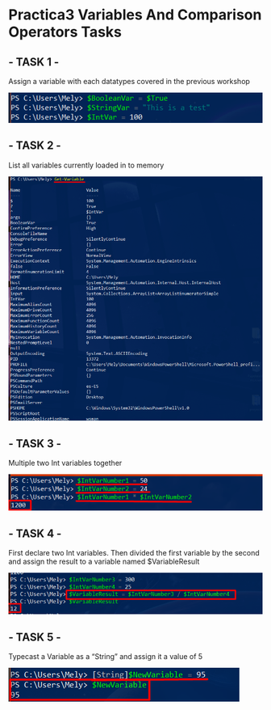 # Practica3 Variables And Comparison Operators Tasks

## - TASK 1 - 

Assign a variable with each datatypes covered in the previous workshop

![variables](https://github.com/MelissaRodriguezHernandez/Practica3VariablesAndComparisonOperatorsTasks/blob/main/img/1.png)

## - TASK 2 - 

List all variables currently loaded in to memory

![variables-located](https://github.com/MelissaRodriguezHernandez/Practica3VariablesAndComparisonOperatorsTasks/blob/main/img/2.png)

## - TASK 3 - 

Multiple two Int variables together

![multiply](https://github.com/MelissaRodriguezHernandez/Practica3VariablesAndComparisonOperatorsTasks/blob/main/img/3.png)

## - TASK 4 - 

First declare two Int variables. Then divided the first variable by the second and assign the result to a variable named $VariableResult

![Integes](https://github.com/MelissaRodriguezHernandez/Practica3VariablesAndComparisonOperatorsTasks/blob/main/img/4.png)

## - TASK 5 - 

Typecast a Variable as a “String” and assign it a value of 5

![Strings](https://github.com/MelissaRodriguezHernandez/Practica3VariablesAndComparisonOperatorsTasks/blob/main/img/5.png)
